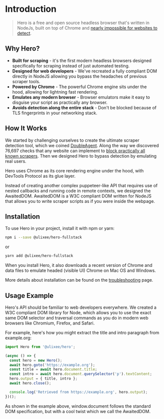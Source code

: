 # Introduction

> Hero is a free and open source headless browser that's written in NodeJs, built on top of Chrome and [nearly impossible for websites to detect](https://github.com/ulixee/double-agent/).

## Why Hero?

- **Built for scraping** - it's the first modern headless browsers designed specifically for scraping instead of just automated testing.
- **Designed for web developers** - We've recreated a fully compliant DOM directly in NodeJS allowing you bypass the headaches of previous scraper tools.
- **Powered by Chrome** - The powerful Chrome engine sits under the hood, allowing for lightning fast rendering.
- **Emulates any modern browser** - Browser emulators make it easy to disguise your script as practically any browser.
- **Avoids detection along the entire stack** - Don't be blocked because of TLS fingerprints in your networking stack.

## How It Works

We started by challenging ourselves to create the ultimate scraper detection tool, which we coined [DoubleAgent](https://github.com/ulixee/double-agent/). Along the way we discovered 76,697 checks that any website can implement to [block practically all known scrapers](https://stateofscraping.org). Then we designed Hero to bypass detection by emulating real users.

Hero uses Chrome as its core rendering engine under the hood, with DevTools Protocol as its glue layer.

Instead of creating another complex puppeteer-like API that requires use of nested callbacks and running code in remote contexts, we designed the AwaitedDOM. AwaitedDOM is a W3C compliant DOM written for NodeJS that allows you to write scraper scripts as if you were inside the webpage.

## Installation

To use Hero in your project, install it with npm or yarn:

```bash
npm i --save @ulixee/hero-fullstack
```

or

```bash
yarn add @ulixee/hero-fullstack
```

When you install Hero, it also downloads a recent version of Chrome and data files to emulate headed (visible UI) Chrome on Mac OS and Windows.

More details about installation can be found on the [troubleshooting](/docs/help/troubleshooting) page.

## Usage Example

Hero's API should be familiar to web developers everywhere. We created a W3C compliant DOM library for Node, which allows you to use the exact same DOM selector and traversal commands as you do in modern web browsers like Chromium, Firefox, and Safari.

For example, here's how you might extract the title and intro paragraph from example.org:

```js
import Hero from '@ulixee/hero';

(async () => {
  const hero = new Hero();
  await hero.goto('https://example.org');
  const title = await hero.document.title;
  const intro = await hero.document.querySelector('p').textContent;
  hero.output = { title, intro };
  await hero.close();

  console.log('Retrieved from https://example.org', hero.output);
})();
```

As shown in the example above, window.document follows the standard DOM specification, but with a cool twist which we call the AwaitedDOM.
